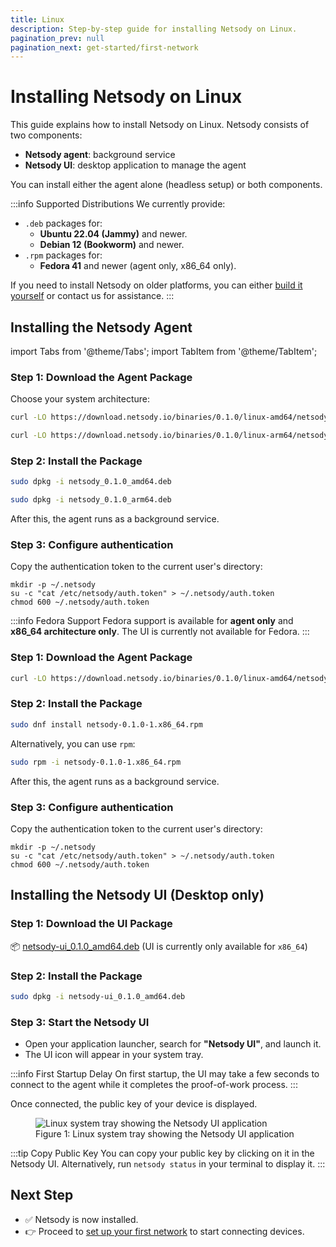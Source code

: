 ```yaml
---
title: Linux
description: Step-by-step guide for installing Netsody on Linux.
pagination_prev: null
pagination_next: get-started/first-network
---
```


# Installing Netsody on Linux

This guide explains how to install Netsody on Linux. Netsody consists of two components:

* **Netsody agent**: background service
* **Netsody UI**: desktop application to manage the agent

You can install either the agent alone (headless setup) or both components.

:::info Supported Distributions
We currently provide:
* `.deb` packages for:
  * **Ubuntu 22.04 (Jammy)** and newer.
  * **Debian 12 (Bookworm)** and newer.
* `.rpm` packages for:
  * **Fedora 41** and newer (agent only, x86_64 only).

If you need to install Netsody on older platforms, you can either [build it yourself](https://github.com/netsody/netsody/blob/master/drasyl-agent/README.md) or contact us for assistance.
:::

## Installing the Netsody Agent

import Tabs from '@theme/Tabs';
import TabItem from '@theme/TabItem';

<Tabs groupId="distribution">
  <TabItem value="debian-ubuntu" label="Debian / Ubuntu" default>

### Step 1: Download the Agent Package

Choose your system architecture:

<Tabs groupId="architecture">
  <TabItem value="amd64" label="x86_64" default>

```bash
curl -LO https://download.netsody.io/binaries/0.1.0/linux-amd64/netsody_0.1.0_amd64.deb
```

  </TabItem>
  <TabItem value="arm64" label="ARM64">

```bash
curl -LO https://download.netsody.io/binaries/0.1.0/linux-arm64/netsody_0.1.0_arm64.deb
```

  </TabItem>
</Tabs>

### Step 2: Install the Package

<Tabs groupId="architecture">
  <TabItem value="amd64" label="x86_64" default>

```bash
sudo dpkg -i netsody_0.1.0_amd64.deb
```

  </TabItem>
  <TabItem value="arm64" label="ARM64">

```bash
sudo dpkg -i netsody_0.1.0_arm64.deb
```

  </TabItem>
</Tabs>

After this, the agent runs as a background service.

### Step 3: Configure authentication

Copy the authentication token to the current user's directory:
   
```
mkdir -p ~/.netsody
su -c "cat /etc/netsody/auth.token" > ~/.netsody/auth.token
chmod 600 ~/.netsody/auth.token
```

  </TabItem>
  <TabItem value="fedora" label="Fedora">

:::info Fedora Support
Fedora support is available for **agent only** and **x86_64 architecture only**. The UI is currently not available for Fedora.
:::

### Step 1: Download the Agent Package

```bash
curl -LO https://download.netsody.io/binaries/0.1.0/linux-amd64/netsody-0.1.0-1.x86_64.rpm
```

### Step 2: Install the Package

```bash
sudo dnf install netsody-0.1.0-1.x86_64.rpm
```

Alternatively, you can use `rpm`:

```bash
sudo rpm -i netsody-0.1.0-1.x86_64.rpm
```

After this, the agent runs as a background service.

### Step 3: Configure authentication

Copy the authentication token to the current user's directory:
   
```
mkdir -p ~/.netsody
su -c "cat /etc/netsody/auth.token" > ~/.netsody/auth.token
chmod 600 ~/.netsody/auth.token
```

  </TabItem>
</Tabs>

## Installing the Netsody UI (Desktop only)

<Tabs groupId="distribution-ui">
  <TabItem value="debian-ubuntu" label="Debian / Ubuntu" default>

### Step 1: Download the UI Package

📦 [netsody-ui_0.1.0_amd64.deb](https://download.netsody.io/binaries/0.1.0/linux-amd64/netsody-ui_0.1.0_amd64.deb) (UI is currently only available for `x86_64`)

### Step 2: Install the Package

```bash
sudo dpkg -i netsody-ui_0.1.0_amd64.deb
```

### Step 3: Start the Netsody UI

* Open your application launcher, search for **"Netsody UI"**, and launch it.
* The UI icon will appear in your system tray.

:::info First Startup Delay
On first startup, the UI may take a few seconds to connect to the agent while it completes the proof-of-work process.
:::

Once connected, the public key of your device is displayed.

<figure style={{ textAlign: 'center' }}>
  <img
    src="/img/linux-systray.png"
    alt="Linux system tray showing the Netsody UI application"
    style={{
      maxWidth: '600px',
      width: '100%',
      boxShadow: '0 4px 16px rgba(0, 0, 0, 0.15)',
      margin: '1rem auto'
    }}
  />
  <figcaption style={{ textAlign: 'center', color: '#666' }}>
    Figure 1: Linux system tray showing the Netsody UI application
  </figcaption>
</figure>

:::tip Copy Public Key
You can copy your public key by clicking on it in the Netsody UI.
Alternatively, run `netsody status` in your terminal to display it.
:::

  </TabItem>
</Tabs>

## Next Step

* ✅ Netsody is now installed.
* 👉 Proceed to [set up your first network](../first-network.mdx) to start connecting devices.
